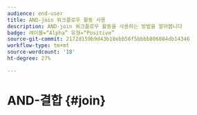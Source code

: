 ```yaml
---
audience: end-user
title: AND-join 워크플로우 활동 사용
description: AND-join 워크플로우 활동을 사용하는 방법을 알아봅니다
badge: 레이블=“Alpha” 유형=“Positive”
source-git-commit: 2172d159b9d43b18ebb56f5bbbb806884db14346
workflow-type: tm+mt
source-wordcount: '18'
ht-degree: 27%

---
```



# AND-결합 {#join}

